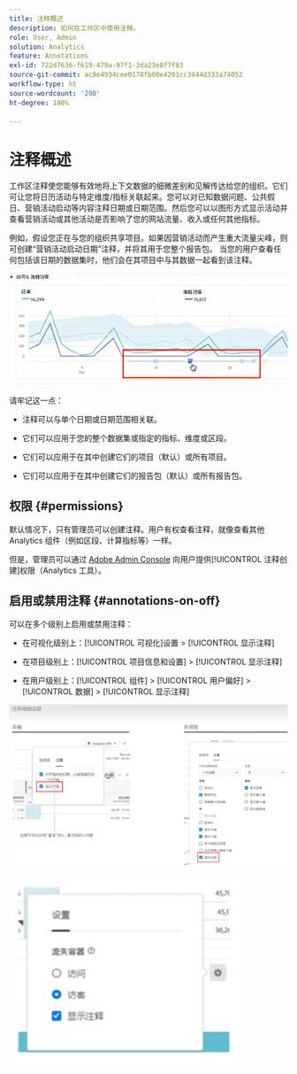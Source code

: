 ```yaml
---
title: 注释概述
description: 如何在工作区中使用注释。
role: User, Admin
solution: Analytics
feature: Annotations
exl-id: 722d7636-f619-479a-97f1-3da23e8f7f83
source-git-commit: ac9e4934cee0178fb00e4201cc3444d333a74052
workflow-type: ht
source-wordcount: '298'
ht-degree: 100%

---
```


# 注释概述

工作区注释使您能够有效地将上下文数据的细微差别和见解传达给您的组织。它们可让您将日历活动与特定维度/指标关联起来。您可以对已知数据问题、公共假日、营销活动启动等内容注释日期或日期范围。然后您可以以图形方式显示活动并查看营销活动或其他活动是否影响了您的网站流量、收入或任何其他指标。

例如，假设您正在与您的组织共享项目。如果因营销活动而产生重大流量尖峰，则可创建“营销活动启动日期”注释，并将其用于您整个报告包。 当您的用户查看任何包括该日期的数据集时，他们会在其项目中与其数据一起看到该注释。

![](assets/multi-day.png)

请牢记这一点：

* 注释可以与单个日期或日期范围相关联。

* 它们可以应用于您的整个数据集或指定的指标、维度或区段。

* 它们可以应用于在其中创建它们的项目（默认）或所有项目。

* 它们可以应用于在其中创建它们的报告包（默认）或所有报告包。

## 权限 {#permissions}

默认情况下，只有管理员可以创建注释。用户有权查看注释，就像查看其他 Analytics 组件（例如区段、计算指标等）一样。

但是，管理员可以通过 [Adobe Admin Console](https://experienceleague.adobe.com/docs/analytics/admin/admin-console/permissions/analytics-tools.html) 向用户提供[!UICONTROL 注释创建]权限（Analytics 工具）。

## 启用或禁用注释 {#annotations-on-off}

可以在多个级别上启用或禁用注释：

* 在可视化级别上：[!UICONTROL 可视化]设置 > [!UICONTROL 显示注释]

* 在项目级别上：[!UICONTROL 项目信息和设置] > [!UICONTROL 显示注释]

* 在用户级别上：[!UICONTROL 组件] > [!UICONTROL 用户偏好] > [!UICONTROL 数据] > [!UICONTROL 显示注释]

![](assets/show-ann.png)

![](assets/show-ann2.png)
